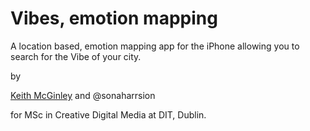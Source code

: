 Vibes, emotion mapping
=======
A location based, emotion mapping app for the iPhone allowing you to search for the Vibe of your city.

by

<a href="https://www.linkedin.com/pub/keith-mcginley/1b/aab/373" target="_blank">Keith McGinley</a> and @sonaharrsion 

for MSc in Creative Digital Media at DIT, Dublin.


<script src="//platform.linkedin.com/in.js" type="text/javascript"></script>
<script type="IN/MemberProfile" data-id="https://www.linkedin.com/pub/keith-mcginley/1b/aab/373" data-format="inline"></script>

